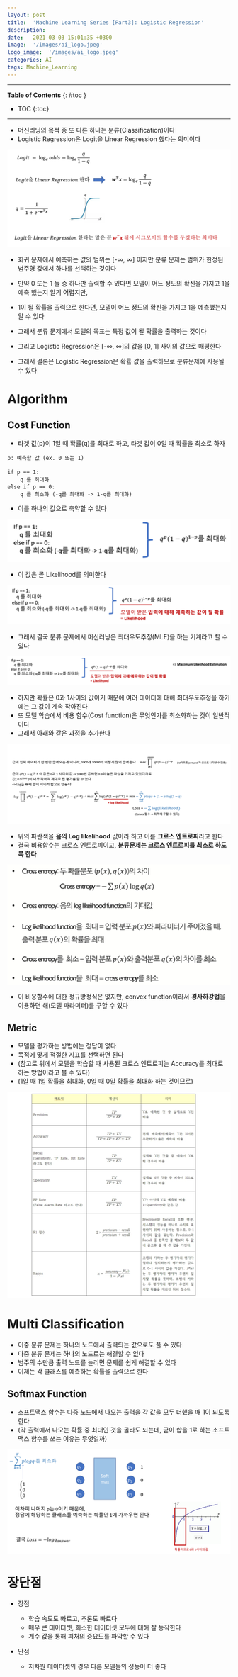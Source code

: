 ```yaml
---
layout: post
title:  'Machine Learning Series [Part3]: Logistic Regression'
description: 
date:   2021-03-03 15:01:35 +0300
image:  '/images/ai_logo.jpeg'
logo_image:  '/images/ai_logo.jpeg'
categories: AI
tags: Machine_Learning
---
```

---

**Table of Contents**
{: #toc }
*  TOC
{:toc}

---

- 머신러닝의 목적 중 또 다른 하나는 분류(Classification)이다
- Logistic Regression은 Logit을 Linear Regression 했다는 의미이다

![](/images/ml_18.png)

- 회귀 문제에서 예측하는 값의 범위는 [-∞, ∞] 이지만 분류 문제는 범위가 한정된 범주형 값에서 하나를 선택하는 것이다
- 만약 0 또는 1 둘 중 하나만 출력할 수 있다면 모델이 어느 정도의 확신을 가지고 1을 예측 했는지 알기 어렵지만,
- 1이 될 확률을 출력으로 한다면, 모델이 어느 정도의 확신을 가지고 1을 예측했는지 알 수 있다
- 그래서 분류 문제에서 모델의 목표는 특정 값이 될 확률을 출력하는 것이다

- 그리고 Logistic Regression은 [-∞, ∞]의 값을 [0, 1] 사이의 값으로 매핑한다
- 그래서 결론은 Logistic Regression은 확률 값을 출력하므로 분류문제에 사용될 수 있다

# Algorithm

## Cost Function

- 타겟 값(p)이 1일 때 확률(q)를 최대로 하고, 타겟 값이 0일 때 확률을 최소로 하자

```
p: 예측할 값 (ex. 0 또는 1)

if p == 1:
    q 를 최대화
else if p == 0:
    q 를 최소화 (-q를 최대화 -> 1-q를 최대화)
```

- 이를 하나의 값으로 축약할 수 있다

![](/images/ml_19.png)

- 이 값은 곧 Likelihood를 의미한다

![](/images/ml_20.png)

- 그래서 결국 분류 문제에서 머신러닝은 최대우도추정(MLE)을 하는 기계라고 할 수 있다

![](/images/ml_21.png)

- 하지만 확률은 0과 1사이의 값이기 때문에 여러 데이터에 대해 최대우도추정을 하기에는 그 값이 계속 작아진다
- 또 모델 학습에서 비용 함수(Cost function)은 무엇인가를 최소화하는 것이 일반적이다
- 그래서 아래와 같은 과정을 추가한다 

![](/images/ml_23.png)

- 위의 파란색을 **음의 Log likelihood** 값이라 하고 이를 **크로스 엔트로피**라고 한다
- 결국 비용함수는 크로스 엔트로피이고, **분류문제는 크로스 엔트로피를 최소로 하도록 한다**

![](/images/ml_22.png)

- 이 비용함수에 대한 정규방정식은 없지만, convex function이라서 **경사하강법**을 이용하면 해(모델 파라미터)를 구할 수 있다

## Metric

- 모델을 평가하는 방법에는 정답이 없다
- 목적에 맞게 적절한 지표를 선택하면 된다
- (참고로 위에서 모델을 학습할 때 사용된 크로스 엔트로피는 Accuracy를 최대로 하는 방법이라고 볼 수 있다)
- (1일 때 1일 확률을 최대화, 0일 때 0일 확률을 최대화 하는 것이므로)

![](/images/ml_25.png)

# Multi Classification

- 이중 분류 문제는 하나의 노드에서 출력되는 값으로도 풀 수 있다
- 다중 분류 문제는 하나의 노드로는 해결할 수 없다
- 범주의 수만큼 출력 노드를 늘리면 문제를 쉽게 해결할 수 있다
- 이제는 각 클래스를 예측하는 확률을 출력으로 한다

## Softmax Function

- 소프트맥스 함수는 다중 노드에서 나오는 출력을 각 값을 모두 더했을 때 1이 되도록 한다
- (각 출력에서 나오는 확률 중 최대인 것을 골라도 되는데, 굳이 합을 1로 하는 소프트맥스 함수를 쓰는 이유는 무엇일까)

![](/images/ml_26.png)


# 장단점

- 장점
  - 학습 속도도 빠르고, 추론도 빠르다
  - 매우 큰 데이터셋, 희소한 데이터셋 모두에 대해 잘 동작한다
  - 계수 값을 통해 피처의 중요도를 파악할 수 있다

- 단점
  - 저차원 데이터셋의 경우 다른 모델들의 성능이 더 좋다